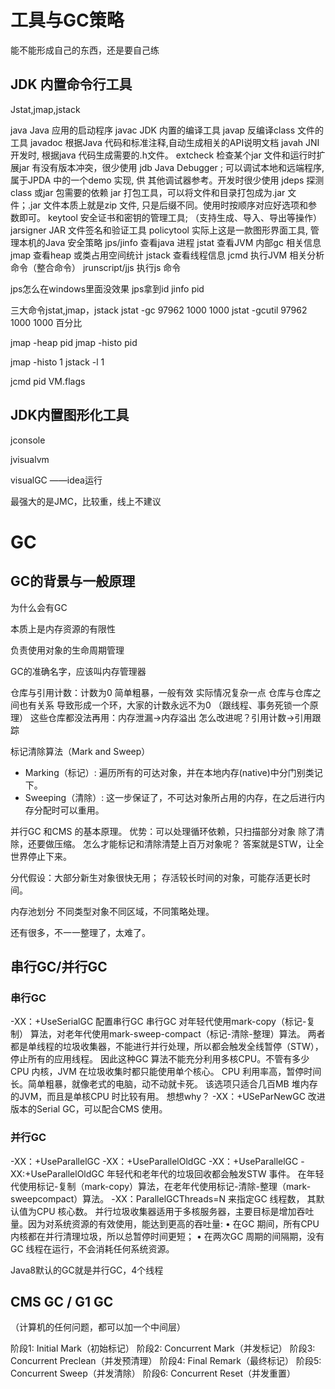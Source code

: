 # 工具与GC策略

能不能形成自己的东西，还是要自己练

## JDK 内置命令行工具

Jstat,jmap,jstack

java Java 应用的启动程序
javac JDK 内置的编译工具
javap 反编译class 文件的工具
javadoc 根据Java 代码和标准注释,自动生成相关的API说明文档
javah JNI 开发时, 根据java 代码生成需要的.h文件。
extcheck 检查某个jar 文件和运行时扩展jar 有没有版本冲突，很少使用
jdb Java Debugger ; 可以调试本地和远端程序, 属于JPDA 中的一个demo 实现, 供
其他调试器参考。开发时很少使用
jdeps 探测class 或jar 包需要的依赖
jar 打包工具，可以将文件和目录打包成为.jar 文件；.jar 文件本质上就是zip 文件,
只是后缀不同。使用时按顺序对应好选项和参数即可。
keytool 安全证书和密钥的管理工具; （支持生成、导入、导出等操作）
jarsigner JAR 文件签名和验证工具
policytool 实际上这是一款图形界面工具, 管理本机的Java 安全策略
jps/jinfo 查看java 进程
jstat 查看JVM 内部gc 相关信息
jmap 查看heap 或类占用空间统计
jstack 查看线程信息
jcmd 执行JVM 相关分析命令（整合命令）
jrunscript/jjs 执行js 命令

jps怎么在windows里面没效果
jps拿到id
jinfo pid

三大命令jstat,jmap，jstack
jstat -gc 97962 1000 1000
jstat -gcutil 97962 1000 1000 百分比

jmap -heap pid
jmap -histo pid

 jmap -histo 1
 jstack -l 1

 jcmd pid VM.flags


## JDK内置图形化工具

jconsole

jvisualvm

visualGC  ——idea运行

最强大的是JMC，比较重，线上不建议

# GC

## GC的背景与一般原理

为什么会有GC

本质上是内存资源的有限性

负责使用对象的生命周期管理

GC的准确名字，应该叫内存管理器

仓库与引用计数：计数为0
简单粗暴，一般有效
实际情况复杂一点
仓库与仓库之间也有关系
导致形成一个环，大家的计数永远不为0
（跟线程、事务死锁一个原理）
这些仓库都没法再用：内存泄漏->内存溢出
怎么改进呢？引用计数->引用跟踪

标记清除算法（Mark and Sweep）
- Marking（标记）: 遍历所有的可达对象，并在本地内存(native)中分门别类记下。
- Sweeping（清除）: 这一步保证了，不可达对象所占用的内存，在之后进行内存分配时可以重用。

并行GC 和CMS 的基本原理。
优势：可以处理循环依赖，只扫描部分对象
除了清除，还要做压缩。
怎么才能标记和清除清楚上百万对象呢？
答案就是STW，让全世界停止下来。

分代假设：大部分新生对象很快无用；
存活较长时间的对象，可能存活更长时间。

内存池划分
不同类型对象不同区域，不同策略处理。

还有很多，不一一整理了，太难了。

## 串行GC/并行GC

### 串行GC

-XX：+UseSerialGC 配置串行GC
串行GC 对年轻代使用mark-copy（标记-复制） 算法，对老年代使用mark-sweep-compact（标记-清除-整理）算法。
两者都是单线程的垃圾收集器，不能进行并行处理，所以都会触发全线暂停（STW），停止所有的应用线程。
因此这种GC 算法不能充分利用多核CPU。不管有多少CPU 内核，JVM 在垃圾收集时都只能使用单个核心。
CPU 利用率高，暂停时间长。简单粗暴，就像老式的电脑，动不动就卡死。
该选项只适合几百MB 堆内存的JVM，而且是单核CPU 时比较有用。
想想why？
-XX：+USeParNewGC 改进版本的Serial GC，可以配合CMS 使用。

### 并行GC

-XX：+UseParallelGC
-XX：+UseParallelOldGC
-XX：+UseParallelGC -XX:+UseParallelOldGC
年轻代和老年代的垃圾回收都会触发STW 事件。
在年轻代使用标记-复制（mark-copy）算法，在老年代使用标记-清除-整理（mark-sweepcompact）算法。
-XX：ParallelGCThreads=N 来指定GC 线程数， 其默认值为CPU 核心数。
并行垃圾收集器适用于多核服务器，主要目标是增加吞吐量。因为对系统资源的有效使用，能达到更高的吞吐量:
• 在GC 期间，所有CPU 内核都在并行清理垃圾，所以总暂停时间更短；
• 在两次GC 周期的间隔期，没有GC 线程在运行，不会消耗任何系统资源。

Java8默认的GC就是并行GC，4个线程

## CMS GC / G1 GC

（计算机的任何问题，都可以加一个中间层）

阶段1: Initial Mark（初始标记）
阶段2: Concurrent Mark（并发标记）
阶段3: Concurrent Preclean（并发预清理）
阶段4: Final Remark（最终标记）
阶段5: Concurrent Sweep（并发清除）
阶段6: Concurrent Reset（并发重置）



